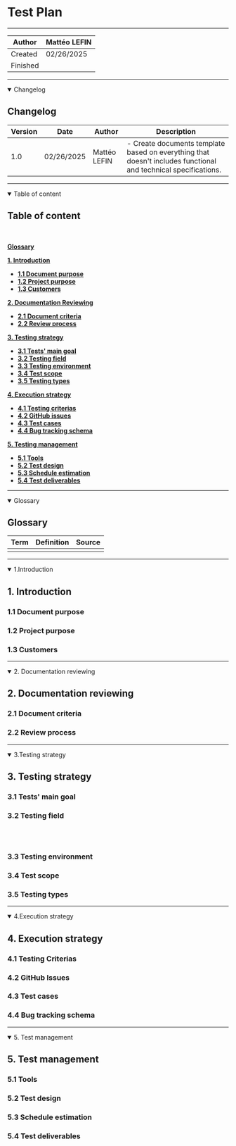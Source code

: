 # Test Plan
----

|Author|Mattéo LEFIN|
|-|-|
|Created|02/26/2025|
|Finished||

----
<details open>

<summary>Changelog</summary>

## Changelog

|Version|Date|Author|Description|
|-------|----|---|--|
|1.0|02/26/2025|Mattéo LEFIN| - Create documents template based on everything that doesn't includes functional and technical specifications.|
</details>

----

<details open>

<summary>Table of content</summary>

## Table of content
<br>

[**Glossary**](#glossary)

[**1. Introduction**](#1-introduction)
 - [**1.1 Document purpose**](#11-document-purpose)
 - [**1.2 Project purpose**](#12-project-purpose)
 - [**1.3 Customers**](#13-customers)

[**2. Documentation Reviewing**](#2-documentation-reviewing)
 - [**2.1 Document criteria**](#21-document-criteria)
 - [**2.2 Review process**](#22-review-process)

[**3. Testing strategy**](#3-testing-strategy)
 - [**3.1 Tests' main goal**](#31-tests-main-goal)
 - [**3.2 Testing field**](#32-testing-field)
 - [**3.3 Testing environment**](#33-testing-environment)
 - [**3.4 Test scope**](#34-test-scope)
 - [**3.5 Testing types**](#35-testing-types)

[**4. Execution strategy**](#4-execution-strategy)
 - [**4.1 Testing criterias**](#41-testing-criterias)
 - [**4.2 GitHub issues**](#42-github-issues)
 - [**4.3 Test cases**](#43-test-cases)
 - [**4.4 Bug tracking schema**](#44-bug-tracking-schema)

[**5. Testing management**](#5-test-management)
 - [**5.1 Tools**](#51-tools)
 - [**5.2 Test design**](#52-test-design)
 - [**5.3 Schedule estimation**](#53-schedule-estimation)
 - [**5.4 Test deliverables**](#54-test-deliverables)





</details>

----

<details open>

<summary>Glossary</summary>

## Glossary

|Term|Definition|Source|
|-|-|-|
|||


</details>

----

<details open>

<summary>1.Introduction</summary>

## 1. Introduction

### 1.1 Document purpose

### 1.2 Project purpose


### 1.3 Customers



</details>

----

<details open>

<summary>2. Documentation reviewing</summary>

## 2. Documentation reviewing

### 2.1 Document criteria

### 2.2 Review process


</details>

----

<details open>

<summary>3.Testing strategy</summary>

## 3. Testing strategy

### 3.1 Tests' main goal


### 3.2 Testing field


<br>
<br>



### 3.3 Testing environment


### 3.4 Test scope

### 3.5 Testing types


</details>

----

<details open>

<summary>4.Execution strategy</summary>

## 4. Execution strategy

### 4.1 Testing Criterias

### 4.2 GitHub Issues

### 4.3 Test cases

### 4.4 Bug tracking schema

</details>

----

<details open>

<summary>5. Test management</summary>

## 5. Test management

### 5.1 Tools

### 5.2 Test design


### 5.3 Schedule estimation


### 5.4 Test deliverables


</details>

